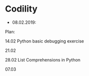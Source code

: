 # Codility

* 08.02.2019:

Plan:

14.02 Python basic debugging exercise

21.02 

28.02 List Comprehensions in Python

07.03 
